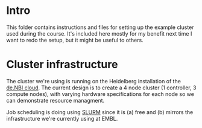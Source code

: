 # Intro

This folder contains instructions and files for setting up the example cluster used during the course.  It's included here mostly for my benefit next time I want to redo the setup, but it might be useful to others.

# Cluster infrastructure

The cluster we're using is running on the Heidelberg installation of the [de.NBI cloud](https://www.denbi.de/cloud-overview/cloud-hd).  The current design is to create a 4 node cluster (1 controller, 3 compute nodes), with varying hardware specifications for each node so we can demonstrate resource managment.

Job scheduling is doing using [SLURM](https://slurm.schedmd.com/) since it is (a) free and (b) mirrors the infrastructure we're currently using at EMBL.
